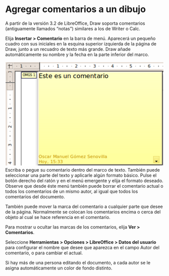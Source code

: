 
# Agregar comentarios a un dibujo

A partir de la versión 3.2 de LibreOffice, Draw soporta comentarios (antiguamente llamados “notas”) similares a los de Writer o Calc.

Elija **Insertar &gt; Comentario** en la barra de menú. Aparecerá un pequeño cuadro con sus iniciales en la esquina superior izquierda de la página de Draw, junto a un recuadro de texto más grande. Draw añade automáticamente su nombre y la fecha en la parte inferior del marco.

![](img/Captura_de_pantalla_2016-11-30_a_las_15.39.01.png)
Escriba o pegue su comentario dentro del marco de texto. También puede seleccionar una parte del texto y aplicarle algún formato básico. Pulse el botón derecho del ratón y en el menú emergente y elija el formato deseado. Observe que desde éste menú también puede borrar el comentario actual o todos los comentarios de un mismo autor, al igual que todos los comentarios del documento.

También puede mover la marca del comentario a cualquier parte que desee de la página. Normalmente se colocan los comentarios encima o cerca del objeto al cual se hace referencia en el comentario.

Para mostrar u ocultar las marcas de los comentarios, elija **Ver &gt; Comentarios**.

Seleccione **Herramientas &gt; Opciones &gt; LibreOffice &gt; Datos del usuario** para configurar el nombre que desee que aparezca en el campo Autor del comentario, o para cambiar el actual.

Si hay más de una persona editando el documento, a cada autor se le asigna automáticamente un color de fondo distinto.

